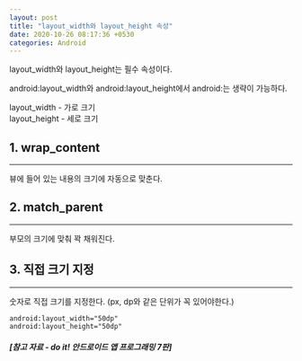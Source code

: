 ```yaml
---
layout: post
title: "layout_width와 layout_height 속성"
date: 2020-10-26 08:17:36 +0530
categories: Android
---
```


layout_width와 layout_height는 필수 속성이다.

android:layout_width와 android:layout_height에서 android:는 생략이 가능하다.

layout_width - 가로 크기  
layout_height - 세로 크기

## 1. wrap_content

---

뷰에 들어 있는 내용의 크기에 자동으로 맞춘다.

## 2. match_parent

---

부모의 크기에 맞춰 꽉 채워진다.

## 3. 직접 크기 지정

---

숫자로 직접 크기를 지정한다. (px, dp와 같은 단위가 꼭 있어야한다.)

 <pre><code>android:layout_width="50dp"
android:layout_height="50dp"</code></pre>

##### [참고 자료 - do it! 안드로이드 앱 프로그래밍 7판]
